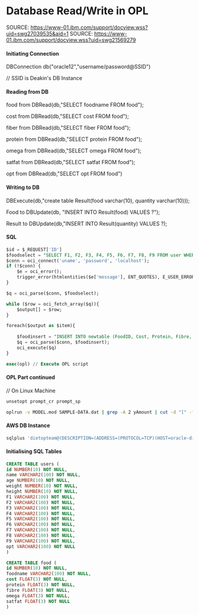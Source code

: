 
# Database Read/Write in OPL

SOURCE: https://www-01.ibm.com/support/docview.wss?uid=swg27039535&aid=1
SOURCE: https://www-01.ibm.com/support/docview.wss?uid=swg21569279

#### Initiating Connection 

DBConnection db("oracle12","username/password@SSID")

// SSID is Deakin's DB Instance 

#### Reading from DB 

food from DBRead(db,"SELECT
foodname FROM food");

cost from DBRead(db,"SELECT
cost FROM food");

fiber from DBRead(db,"SELECT
fiber FROM food");

protein from DBRead(db,"SELECT
protein FROM food");

omega from DBRead(db,"SELECT
omega FROM food");

satfat from DBRead(db,"SELECT
satfat FROM food");

opt from DBRead(db,"SELECT opt FROM food")

#### Writing to DB  

DBExecute(db,"create table Result(food varchar(10), quantity
varchar(10)));

Food to DBUpdate(db, "INSERT INTO Result(food) VALUES ?");

Result to DBUpdate(db,"INSERT INTO Result(quantity)
VALUES ?);


#### SQL 

```sql
$id = $_REQUEST['ID']
$foodselect = "SELECT F1, F2, F3, F4, F5, F6, F7, F8, F9 FROM user WHERE ID = '$id'"
$conn = oci_connect('uname', 'password', 'localhost');
if (!$conn) {
    $e = oci_error();
    trigger_error(htmlentities($e['message'], ENT_QUOTES), E_USER_ERROR);
}

$q = oci_parse($conn, $foodselect);

while ($row = oci_fetch_array($q)){
    $output[] = $row;
}

foreach($output as $item){
    
    $foodinsert = "INSERT INTO newtable (FoodID, Cost, Protein, Fibre, Omega, SatFat) SELECT FoodName, Cost, Protein, Fibre, Omega, SatFat FROM user WHERE FoodID = '$item'"
    $q = oci_parse($conn, $foodinsert);
    oci_execute($q)
}

exec(opl) // Execute OPL script 

```

#### OPL Part continued 

// On Linux Machine 

```bash
unsetopt prompt_cr prompt_sp

oplrun -v MODEL.mod SAMPLE-DATA.dat | grep -A 2 yAmount | cut -d "[" -f2 | cut -d "]" -f1 | sed -e 's/^[[:space:]]*//' | tr -d "\n" > optresult.txt
```


#### AWS DB Instance

```bash
sqlplus 'dietopteam@(DESCRIPTION=(ADDRESS=(PROTOCOL=TCP)(HOST=oracle-dietop1.cotfgzkq3gdm.us-west-2.rds.amazonaws.com)(PORT=1521))(CONNECT_DATA=(SID=ORCL)))'
```

#### Initialising SQL Tables 

```sql
CREATE TABLE users (
id NUMBER(10) NOT NULL,
name VARCHAR2(100) NOT NULL,
age NUMBER(10) NOT NULL,
weight NUMBER(10) NOT NULL,
height NUMBER(10) NOT NULL,
F1 VARCHAR2(100) NOT NULL,
F2 VARCHAR2(100) NOT NULL,
F3 VARCHAR2(100) NOT NULL,
F4 VARCHAR2(100) NOT NULL,
F5 VARCHAR2(100) NOT NULL,
F6 VARCHAR2(100) NOT NULL,
F7 VARCHAR2(100) NOT NULL,
F8 VARCHAR2(100) NOT NULL,
F9 VARCHAR2(100) NOT NULL,
opt VARCHAR2(100) NOT NULL
)

CREATE TABLE food (
id NUMBER(10) NOT NULL,
foodname VARCHAR2(100) NOT NULL,
cost FLOAT(3) NOT NULL,
protein FLOAT(3) NOT NULL,
fibre FLOAT(3) NOT NULL,
omega FLOAT(3) NOT NULL,
satfat FLOAT(3) NOT NULL
)
```












